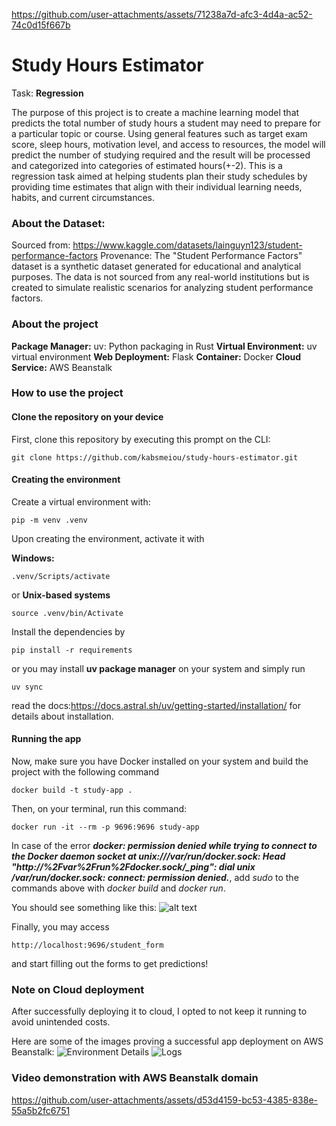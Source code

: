 
https://github.com/user-attachments/assets/71238a7d-afc3-4d4a-ac52-74c0d15f667b
# Study Hours Estimator

Task: **Regression**

The purpose of this project is to create a machine learning model that predicts the total number of study hours a student may need to prepare for a particular topic or course. Using general features such as target exam score, sleep hours, motivation level, and access to resources, the model will predict the number of studying required and the result will be processed and categorized into categories of estimated hours(+-2). This is a regression task aimed at helping students plan their study schedules by providing time estimates that align with their individual learning needs, habits, and current circumstances.

### About the Dataset:

Sourced from: https://www.kaggle.com/datasets/lainguyn123/student-performance-factors
Provenance: The "Student Performance Factors" dataset is a synthetic dataset generated for educational and analytical purposes. The data is not sourced from any real-world institutions but is created to simulate realistic scenarios for analyzing student performance factors.

### About the project

**Package Manager:** uv: Python packaging in Rust
**Virtual Environment:** uv virtual environment
**Web Deployment:** Flask
**Container:** Docker
**Cloud Service:** AWS Beanstalk

### How to use the project

#### Clone the repository on your device
First, clone this repository by executing this prompt on the CLI:
```
git clone https://github.com/kabsmeiou/study-hours-estimator.git
```

#### Creating the environment
Create a virtual environment with:
```
pip -m venv .venv
```

Upon creating the environment, activate it with

**Windows:**
```
.venv/Scripts/activate
```
or
**Unix-based systems**
```
source .venv/bin/Activate
```

Install the dependencies by
```
pip install -r requirements
```

or you may install **uv package manager** on your system and simply run
```
uv sync
```
read the docs:https://docs.astral.sh/uv/getting-started/installation/ for details about installation.

#### Running the app
Now, make sure you have Docker installed on your system and build the project with the following command
```
docker build -t study-app .
```

Then, on your terminal, run this command:
```
docker run -it --rm -p 9696:9696 study-app
```
In case of the error ***docker: permission denied while trying to connect to the Docker daemon socket at unix:///var/run/docker.sock: Head "http://%2Fvar%2Frun%2Fdocker.sock/_ping": dial unix /var/run/docker.sock: connect: permission denied.***, add *sudo* to the commands above with *docker build* and *docker run*.

You should see something like this:
![alt text](https://i.imgur.com/EbwbfFa.png)

Finally, you may access 
```
http://localhost:9696/student_form
```
and start filling out the forms to get predictions!


### Note on Cloud deployment

After successfully deploying it to cloud, I opted to not keep it running to avoid unintended costs.

Here are some of the images proving a successful app deployment on AWS Beanstalk:
![Environment Details](https://i.imgur.com/CfruF1s.png)
![Logs](https://i.imgur.com/epne76z.png)

### Video demonstration with AWS Beanstalk domain
https://github.com/user-attachments/assets/d53d4159-bc53-4385-838e-55a5b2fc6751


